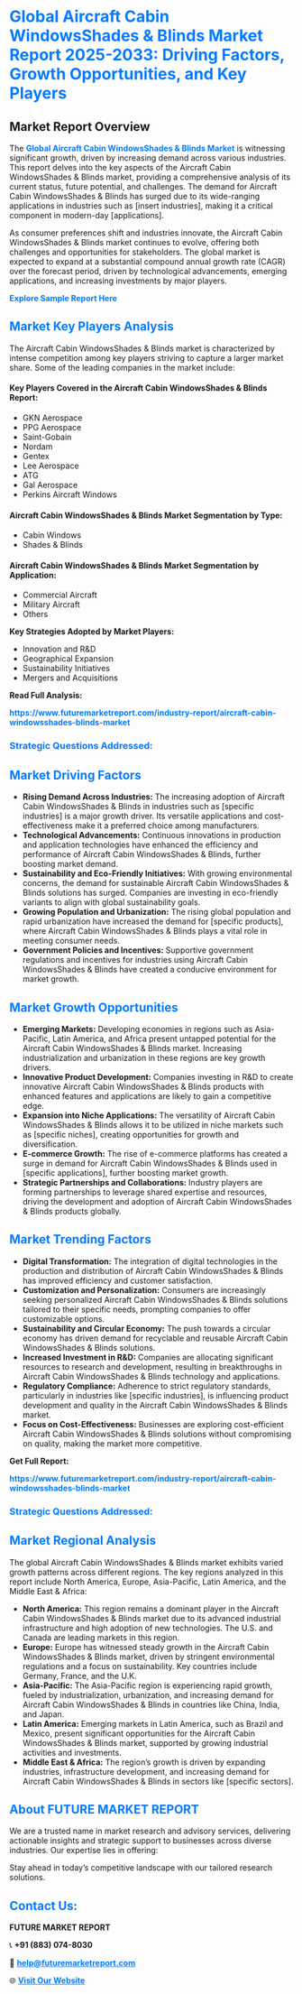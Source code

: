 <h1 style="color: #007BFF;">Global Aircraft Cabin WindowsShades & Blinds Market Report 2025-2033: Driving Factors, Growth Opportunities, and Key Players</h1>

<section id="overview">
<h2>Market Report Overview</h2>
<p>The <a href="https://www.futuremarketreport.com/industry-report/aircraft-cabin-windowsshades-blinds-market" style="color: #007BFF; text-decoration: none;"><strong>Global Aircraft Cabin WindowsShades & Blinds Market</strong></a> is witnessing significant growth, driven by increasing demand across various industries. This report delves into the key aspects of the Aircraft Cabin WindowsShades & Blinds market, providing a comprehensive analysis of its current status, future potential, and challenges. The demand for Aircraft Cabin WindowsShades & Blinds has surged due to its wide-ranging applications in industries such as [insert industries], making it a critical component in modern-day [applications].</p>
<p>As consumer preferences shift and industries innovate, the Aircraft Cabin WindowsShades & Blinds market continues to evolve, offering both challenges and opportunities for stakeholders. The global market is expected to expand at a substantial compound annual growth rate (CAGR) over the forecast period, driven by technological advancements, emerging applications, and increasing investments by major players.</p>
</section>

<section id="overview">
<p><a href="https://www.futuremarketreport.com/request-sample/reportId=28030" style="color: #007BFF; text-decoration: none;"><strong>Explore Sample Report Here</strong></a></p>
</section>

<section id="key-players">
<h2 style="color: #007BFF;">Market Key Players Analysis</h2>
<p>The Aircraft Cabin WindowsShades & Blinds market is characterized by intense competition among key players striving to capture a larger market share. Some of the leading companies in the market include:</p>
<h4>Key Players Covered in the Aircraft Cabin WindowsShades & Blinds Report:</h4>
<ul><li>GKN Aerospace</li><li>PPG Aerospace</li><li>Saint-Gobain</li><li>Nordam</li><li>Gentex</li><li>Lee Aerospace</li><li>ATG</li><li>Gal Aerospace</li><li>Perkins Aircraft Windows</li></ul>
<h4>Aircraft Cabin WindowsShades & Blinds Market Segmentation by Type:</h4>
<ul><li>Cabin Windows</li><li>Shades &amp; Blinds</li></ul>

<h4>Aircraft Cabin WindowsShades & Blinds Market Segmentation by Application:</h4>
<ul><li>Commercial Aircraft</li><li>Military Aircraft</li><li>Others</li></ul>
<p><strong>Key Strategies Adopted by Market Players:</strong></p>
<ul>
<li>Innovation and R&D</li>
<li>Geographical Expansion</li>
<li>Sustainability Initiatives</li>
<li>Mergers and Acquisitions</li>
</ul>
</section>

<section>
<p><strong>Read Full Analysis: </strong></p><a href="https://www.futuremarketreport.com/industry-report/aircraft-cabin-windowsshades-blinds-market" style="color: #007BFF; text-decoration: none;"><strong>https://www.futuremarketreport.com/industry-report/aircraft-cabin-windowsshades-blinds-market</strong></a>
<h3 style="color: #007BFF;">Strategic Questions Addressed:</h3>
</section>

<section id="driving-factors">
<h2 style="color: #007BFF;">Market Driving Factors</h2>
<ul>
<li><strong>Rising Demand Across Industries:</strong> The increasing adoption of Aircraft Cabin WindowsShades & Blinds in industries such as [specific industries] is a major growth driver. Its versatile applications and cost-effectiveness make it a preferred choice among manufacturers.</li>
<li><strong>Technological Advancements:</strong> Continuous innovations in production and application technologies have enhanced the efficiency and performance of Aircraft Cabin WindowsShades & Blinds, further boosting market demand.</li>
<li><strong>Sustainability and Eco-Friendly Initiatives:</strong> With growing environmental concerns, the demand for sustainable Aircraft Cabin WindowsShades & Blinds solutions has surged. Companies are investing in eco-friendly variants to align with global sustainability goals.</li>
<li><strong>Growing Population and Urbanization:</strong> The rising global population and rapid urbanization have increased the demand for [specific products], where Aircraft Cabin WindowsShades & Blinds plays a vital role in meeting consumer needs.</li>
<li><strong>Government Policies and Incentives:</strong> Supportive government regulations and incentives for industries using Aircraft Cabin WindowsShades & Blinds have created a conducive environment for market growth.</li>
</ul>
</section>

<section id="growth-opportunities">
<h2 style="color: #007BFF;">Market Growth Opportunities</h2>
<ul>
<li><strong>Emerging Markets:</strong> Developing economies in regions such as Asia-Pacific, Latin America, and Africa present untapped potential for the Aircraft Cabin WindowsShades & Blinds market. Increasing industrialization and urbanization in these regions are key growth drivers.</li>
<li><strong>Innovative Product Development:</strong> Companies investing in R&D to create innovative Aircraft Cabin WindowsShades & Blinds products with enhanced features and applications are likely to gain a competitive edge.</li>
<li><strong>Expansion into Niche Applications:</strong> The versatility of Aircraft Cabin WindowsShades & Blinds allows it to be utilized in niche markets such as [specific niches], creating opportunities for growth and diversification.</li>
<li><strong>E-commerce Growth:</strong> The rise of e-commerce platforms has created a surge in demand for Aircraft Cabin WindowsShades & Blinds used in [specific applications], further boosting market growth.</li>
<li><strong>Strategic Partnerships and Collaborations:</strong> Industry players are forming partnerships to leverage shared expertise and resources, driving the development and adoption of Aircraft Cabin WindowsShades & Blinds products globally.</li>
</ul>
</section>

<section id="trending-factors">
<h2 style="color: #007BFF;">Market Trending Factors</h2>
<ul>
<li><strong>Digital Transformation:</strong> The integration of digital technologies in the production and distribution of Aircraft Cabin WindowsShades & Blinds has improved efficiency and customer satisfaction.</li>
<li><strong>Customization and Personalization:</strong> Consumers are increasingly seeking personalized Aircraft Cabin WindowsShades & Blinds solutions tailored to their specific needs, prompting companies to offer customizable options.</li>
<li><strong>Sustainability and Circular Economy:</strong> The push towards a circular economy has driven demand for recyclable and reusable Aircraft Cabin WindowsShades & Blinds solutions.</li>
<li><strong>Increased Investment in R&D:</strong> Companies are allocating significant resources to research and development, resulting in breakthroughs in Aircraft Cabin WindowsShades & Blinds technology and applications.</li>
<li><strong>Regulatory Compliance:</strong> Adherence to strict regulatory standards, particularly in industries like [specific industries], is influencing product development and quality in the Aircraft Cabin WindowsShades & Blinds market.</li>
<li><strong>Focus on Cost-Effectiveness:</strong> Businesses are exploring cost-efficient Aircraft Cabin WindowsShades & Blinds solutions without compromising on quality, making the market more competitive.</li>
</ul>
</section>

<section>
<p><strong>Get Full Report: </strong></p><a href="https://www.futuremarketreport.com/industry-report/aircraft-cabin-windowsshades-blinds-market" style="color: #007BFF; text-decoration: none;"><strong>https://www.futuremarketreport.com/industry-report/aircraft-cabin-windowsshades-blinds-market</strong></a>
<h3 style="color: #007BFF;">Strategic Questions Addressed:</h3>
</section>


<section id="regional-analysis">
<h2 style="color: #007BFF;">Market Regional Analysis</h2>
<p>The global Aircraft Cabin WindowsShades & Blinds market exhibits varied growth patterns across different regions. The key regions analyzed in this report include North America, Europe, Asia-Pacific, Latin America, and the Middle East & Africa:</p>
<ul>
<li><strong>North America:</strong> This region remains a dominant player in the Aircraft Cabin WindowsShades & Blinds market due to its advanced industrial infrastructure and high adoption of new technologies. The U.S. and Canada are leading markets in this region.</li>
<li><strong>Europe:</strong> Europe has witnessed steady growth in the Aircraft Cabin WindowsShades & Blinds market, driven by stringent environmental regulations and a focus on sustainability. Key countries include Germany, France, and the U.K.</li>
<li><strong>Asia-Pacific:</strong> The Asia-Pacific region is experiencing rapid growth, fueled by industrialization, urbanization, and increasing demand for Aircraft Cabin WindowsShades & Blinds in countries like China, India, and Japan.</li>
<li><strong>Latin America:</strong> Emerging markets in Latin America, such as Brazil and Mexico, present significant opportunities for the Aircraft Cabin WindowsShades & Blinds market, supported by growing industrial activities and investments.</li>
<li><strong>Middle East & Africa:</strong> The region’s growth is driven by expanding industries, infrastructure development, and increasing demand for Aircraft Cabin WindowsShades & Blinds in sectors like [specific sectors].</li>
</ul>
</section>

<footer>
<h2 style="color: #007BFF;">About FUTURE MARKET REPORT</h2>
<p>We are a trusted name in market research and advisory services, delivering actionable insights and strategic support to businesses across diverse industries. Our expertise lies in offering:</p>

<p>Stay ahead in today’s competitive landscape with our tailored research solutions.</p>

<h2 style="color: #007BFF;">Contact Us:</h2>
<p><strong>FUTURE MARKET REPORT</strong></p>
<p>📞 <strong>+91 (883) 074-8030</strong></p>
<p>📧 <strong><a href="mailto:help@futuremarketreport.com" style="color: #007BFF;">help@futuremarketreport.com</a></strong></p>
<p>🌐 <strong><a href="https://www.futuremarketreport.com/" style="color: #007BFF;">Visit Our Website</a></strong></p>
</footer>